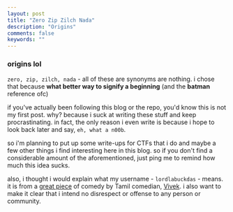 ```yaml
---
layout: post
title: "Zero Zip Zilch Nada"
description: "Origins"
comments: false
keywords: ""
---
```


### origins lol

`zero, zip, zilch, nada` - all of these are synonyms are nothing. i chose that because **what better way to signify a beginning** (and the **batman** reference ofc)

if you've actually been following this blog or the repo, you'd know this is not my first post. why? because i suck at writing these stuff and keep procrastinating. in fact, the only reason i even write is because i hope to look back later and say, `eh, what a n00b`.

so i'm planning to put up some write-ups for CTFs that i do and maybe a few other things i find interesting here in this blog. so if you don't find a considerable amount of the aforementioned, just ping me to remind how much this idea sucks.

also, i thought i would explain what my username - `lordlabuckdas` - means. it is from a [great piece](https://www.facebook.com/AdithyaTV/videos/415460759054409/) of comedy by Tamil comedian, [Vivek](https://en.wikipedia.org/wiki/Vivek_(actor)). i also want to make it clear that i intend no disrespect or offense to any person or community.
